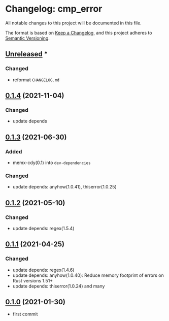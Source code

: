 # Changelog: cmp_error

All notable changes to this project will be documented in this file.

The format is based on [Keep a Changelog](https://keepachangelog.com/en/1.0.0/),
and this project adheres to [Semantic Versioning](https://semver.org/spec/v2.0.0.html).

## [Unreleased] *
### Changed
* reformat `CHANGELOG.md`


## [0.1.4] (2021-11-04)
### Changed
* update depends

## [0.1.3] (2021-06-30)
### Added
* memx-cdy(0.1) into `dev-dependencies`

### Changed
* update depends: anyhow(1.0.41), thiserror(1.0.25)

## [0.1.2] (2021-05-10)
### Changed
* update depends: regex(1.5.4)

## [0.1.1] (2021-04-25)
### Changed
* update depends: regex(1.4.6)
* update depends: anyhow(1.0.40): Reduce memory footprint of errors on Rust versions 1.51+
* update depends: thiserror(1.0.24) and many

## [0.1.0] (2021-01-30)
* first commit

[Unreleased]: https://github.com/aki-akaguma/cmp_error/compare/v0.1.4..HEAD
[0.1.4]: https://github.com/aki-akaguma/cmp_error/compare/v0.1.3..v0.1.4
[0.1.3]: https://github.com/aki-akaguma/cmp_error/compare/v0.1.2..v0.1.3
[0.1.2]: https://github.com/aki-akaguma/cmp_error/compare/v0.1.1..v0.1.2
[0.1.1]: https://github.com/aki-akaguma/cmp_error/compare/v0.1.0..v0.1.1
[0.1.0]: https://github.com/aki-akaguma/cmp_error/releases/tag/v0.1.0
